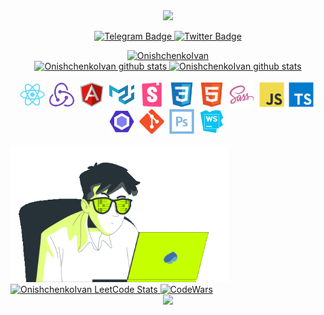 <!-- HEARER -->
<div align="center">
    <img src="https://capsule-render.vercel.app/api?type=waving&color=494&height=190&section=header&text=Ivan%20Onishchenko&desc=frontend%20developer&animation=fadeIn&fontColor=fff&fontSize=65&fontAlign=68&fontAlignY=44&descSize=18&descAlign=82.5&descAlignY=17"/>
</div>
<!-- /HEARER -->
<p align="center"><a href="https://t.me/OnishchenkoIvan" target="_blank">
    <img src="https://img.shields.io/badge/-telegram-0088cc?style=for-the-badge&logo=telegram&logoColor=white" alt="Telegram Badge">
  </a>
  <a href="https://www.linkedin.com/in/ivan-onishchenko-6a9640245/" target="_blank">
    <img src="https://img.shields.io/badge/LinkedIn-0077B5?style=for-the-badge&logo=linkedin&logoColor=white" alt="Twitter Badge">
  </a></p>
<!-- ./STAT -->
<div align="center">
    <a href="https://skyline.github.com/OnishchenkoIvan/2022" target="_blank">
        <img src="https://github-readme-streak-stats.herokuapp.com/?user=OnishchenkoIvan&hide_border=true&stroke=888&ring=494&fire=D70&currStreakNum=D70&sideNums=888&dates=888&sideLabels=888&currStreakLabel=494&background=0000"
             title="OnishchenkoIvan" 
             alt="OnishchenkoIvan"
             width="60%"/>
    </a>
</div>
<div align="center">
    <a href="https://github.com/OnishchenkoIvan?tab=repositories" target="_blank">
        <img src="https://github-readme-stats.vercel.app/api?username=OnishchenkoIvan&show_icons=true&count_private=true&hide_border=true&title_color=494&text_color=888&icon_color=494&bg_color=0000"
             title="OnishchenkoIvan github repositories" 
             alt="OnishchenkoIvan github stats"
             width="49%"/>
    </a>
    <a href="https://github.com/OnishchenkoIvan?tab=repositories" target="_blank">
        <img src="https://github-readme-stats.vercel.app/api/top-langs/?username=OnishchenkoIvan&&layout=compact&hide_border=true&title_color=494&text_color=888&bg_color=0000"
             title="OnishchenkoIvan github repositories"
             alt="OnishchenkoIvan github stats"
             width="41%"/>
    </a>
</div>
<!-- ./STATS  -->

<br/>

<div align="center">
    <a href="https://reactjs.org/" target="_blank">
        <img src="https://github.com/devicons/devicon/blob/master/icons/react/react-original.svg"
             title="React" alt="React"
             width="40" height="40"/></a>&nbsp;
    <a href="https://redux.js.org/" target="_blank">
        <img src="https://github.com/devicons/devicon/blob/master/icons/redux/redux-original.svg"
             title="Redux" alt="Redux "
             width="40" height="40"/></a>&nbsp;
    <a href="https://angular.io/" target="_blank">
        <img src="https://github.com/devicons/devicon/blob/master/icons/angularjs/angularjs-original.svg"
             title="Angular" alt="Angular "
             width="40" height="40"/></a>&nbsp;         
    <a href="https://mui.com/" target="_blank">
        <img src="https://github.com/devicons/devicon/blob/master/icons/materialui/materialui-original.svg"
             title="Material UI" alt="Material UI"
             width="40" height="40"/></a>&nbsp;
    <a href="https://storybook.js.org/" target="_blank">
        <img src="https://github.com/devicons/devicon/blob/master/icons/storybook/storybook-original.svg"
             title="Story book" alt="Story book"
             width="40" height="40"/></a>&nbsp;
    <a href="https://en.wikipedia.org/wiki/CSS" target="_blank">
        <img src="https://github.com/devicons/devicon/blob/master/icons/css3/css3-original.svg"
             title="CSS3" alt="CSS"
             width="40" height="40"/></a>&nbsp;
    <a href="https://en.wikipedia.org/wiki/HTML" target="_blank">
        <img src="https://github.com/devicons/devicon/blob/master/icons/html5/html5-original.svg"
             title="HTML5" alt="HTML"
             width="40" height="40"/></a>&nbsp;
    <a href="https://sass-lang.com/" target="_blank">
        <img src="https://github.com/devicons/devicon/blob/master/icons/sass/sass-original.svg"
             title="SASS" alt="SASS"
             width="40" height="40"/></a>&nbsp;         
    <a href="https://en.wikipedia.org/wiki/JavaScript" target="_blank">
        <img src="https://github.com/devicons/devicon/blob/master/icons/javascript/javascript-original.svg"
             title="JavaScript" alt="JavaScript"
             width="40" height="40"/></a>&nbsp;
    <a href="https://www.typescriptlang.org/" target="_blank">
        <img src="https://github.com/devicons/devicon/blob/master/icons/typescript/typescript-original.svg"
             title="TypeScript" alt="TypeScript"
             width="40" height="40"/></a>&nbsp;
    <a href="https://eslint.org/" target="_blank">
        <img src="https://github.com/devicons/devicon/blob/master/icons/eslint/eslint-original.svg"
             title="Eslint" alt="Eslint "
             width="40" height="40"/></a>&nbsp;  
    <a href="https://git-scm.com/" target="_blank">
        <img src="https://github.com/devicons/devicon/blob/master/icons/git/git-original.svg"
             title="Git" alt="Git"
             width="40" height="40"/></a>&nbsp;
    <a href="https://en.wikipedia.org/wiki/Adobe_Photoshop" target="_blank">
        <img src="https://github.com/devicons/devicon/blob/master/icons/photoshop/photoshop-line.svg"
             title="Photoshop" alt="Photoshop"
             width="40" height="40"/></a>&nbsp;
    <a href="https://www.jetbrains.com/webstorm/" target="_blank">
    <img src="https://github.com/devicons/devicon/blob/master/icons/webstorm/webstorm-plain.svg"
         title="WebStorm" alt="WebStorm"
         width="40" height="40"/></a>&nbsp;
</div>

<br/>
<div  >
     <a href="https://www.codewars.com/users/OnishchenkoIvan" target="_blank">
        <img src="img.gif"  width="350" alt="neo"/>
     </a>
    <a href="https://leetcode.com/OnishchenkoIvan/" target="_blank">
        <img width="500" title="OnishchenkoIvan LeetCode Stats" alt="OnishchenkoIvan LeetCode Stats" src="https://leetcard.jacoblin.cool/OnishchenkoIvan?theme=nord" />
    </a>
    <a  href="https://www.codewars.com/users/OnishchenkoIvan" target="_blank">
        <img width="320" src="https://www.codewars.com/users/OnishchenkoIvan/badges/small"
             title="CodeWars" alt="CodeWars"/>
    </a>
</div>



<!-- FOOTER -->
<div align="center">
    <a href=mailto:iv.onishchenko@mail.ru>
    <img src="https://capsule-render.vercel.app/api?type=waving&color=494&height=120&section=footer&text=ready%20to%20cooperation&animation=fadeIn&fontColor=fff&fontSize=12&fontAlign=50&fontAlignY=80&descSize=20&descAlign=84&descAlignY=43"/>
    </a>
</div>
<!-- FOOTER -->
